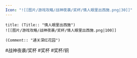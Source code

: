 ```yaml
---
Icon: "![[图片/游戏攻略/战神夜袭/奖杯/情人眼里出西施.png|30]]"
---
```

```ad-common-bronze-trophy
title: (Title:: "情人眼里出西施")
![[图片/游戏攻略/战神夜袭/奖杯/情人眼里出西施.png|100]]

(Comment:: "通关深红花园")
```

#战神夜袭/奖杯 #奖杯 #奖杯/铜
